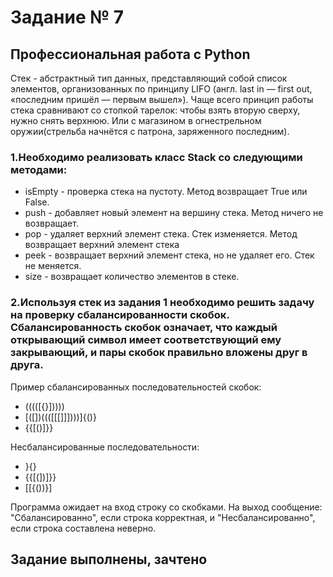# Задание № 7
## Профессиональная работа с Python
Стек - абстрактный тип данных, представляющий собой список элементов, организованных по принципу LIFO (англ. last in — first out, «последним пришёл — первым вышел»). Чаще всего принцип работы стека сравнивают со стопкой тарелок: чтобы взять вторую сверху, нужно снять верхнюю. Или с магазином в огнестрельном оружии(стрельба начнётся с патрона, заряженного последним).
### 1.Необходимо реализовать класс Stack со следующими методами:
* isEmpty - проверка стека на пустоту. Метод возвращает True или False.
* push - добавляет новый элемент на вершину стека. Метод ничего не возвращает.
* pop - удаляет верхний элемент стека. Стек изменяется. Метод возвращает верхний элемент стека
* peek - возвращает верхний элемент стека, но не удаляет его. Стек не меняется.
* size - возвращает количество элементов в стеке.
### 2.Используя стек из задания 1 необходимо решить задачу на проверку сбалансированности скобок. Сбалансированность скобок означает, что каждый открывающий символ имеет соответствующий ему закрывающий, и пары скобок правильно вложены друг в друга.
Пример сбалансированных последовательностей скобок:
* (((([{}]))))
* [([])((([[[]]])))]{()}
* {{[()]}}

Несбалансированные последовательности:
* }{}
* {{[(])]}}
* [[{())}]

Программа ожидает на вход строку со скобками. На выход сообщение: "Сбалансированно", если строка корректная, и "Несбалансированно", если строка составлена неверно.
## Заданиe выполнены, зачтено

